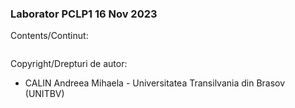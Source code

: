 ### Laborator PCLP1 16 Nov 2023

Contents/Continut: 

```sh
```

Copyright/Drepturi de autor:
* CALIN Andreea Mihaela - Universitatea Transilvania din Brasov (UNITBV)
